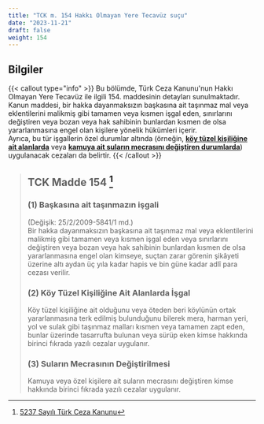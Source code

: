 ```yaml
---
title: "TCK m. 154 Hakkı Olmayan Yere Tecavüz suçu"
date: "2023-11-21"
draft: false
weight: 154
---
```


## Bilgiler

{{< callout type="info" >}}
Bu bölümde, Türk Ceza Kanunu'nun Hakkı Olmayan Yere Tecavüz ile ilgili 154. maddesinin detayları sunulmaktadır.  
Kanun maddesi, bir hakka dayanmaksızın başkasına ait taşınmaz mal veya eklentilerini malikmiş gibi tamamen veya kısmen işgal eden, sınırlarını değiştiren veya bozan veya hak sahibinin bunlardan kısmen de olsa yararlanmasına engel olan kişilere yönelik hükümleri içerir.  
Ayrıca, bu tür işgallerin özel durumlar altında (örneğin, [**köy tüzel kişiliğine ait alanlarda**](#2-köy-tüzel-kişiliğine-ait-alanlarda-işgal) veya [**kamuya ait suların mecrasını değiştiren durumlarda**](#3-suların-mecrasının-değiştirilmesi)) uygulanacak cezaları da belirtir.
{{< /callout >}}

> ## TCK Madde 154 [^1]
>
> [^1]: [5237 Sayılı Türk Ceza Kanunu](https://www.mevzuat.gov.tr/mevzuat?MevzuatNo=5237&MevzuatTur=1&MevzuatTertip=5)
>
> ### (1) Başkasına ait taşınmazın işgali
>
> (Değişik: 25/2/2009-5841/1 md.)  
> Bir hakka dayanmaksızın başkasına ait taşınmaz mal veya
> eklentilerini malikmiş gibi tamamen veya kısmen işgal eden veya
> sınırlarını değiştiren veya bozan veya hak sahibinin bunlardan kısmen
> de olsa yararlanmasına engel olan kimseye, suçtan zarar görenin
> şikâyeti üzerine altı aydan üç yıla kadar hapis ve bin güne kadar adlî
> para cezası verilir.
>
> ### (2) Köy Tüzel Kişiliğine Ait Alanlarda İşgal
>
> Köy tüzel kişiliğine ait olduğunu veya öteden beri köylünün ortak yararlanmasına terk
> edilmiş bulunduğunu bilerek mera, harman yeri, yol ve sulak gibi
> taşınmaz malları kısmen veya tamamen zapt eden, bunlar üzerinde
> tasarrufta bulunan veya sürüp eken kimse hakkında birinci fıkrada
> yazılı cezalar uygulanır.
>
> ### (3) Suların Mecrasının Değiştirilmesi
>
> Kamuya veya özel kişilere ait suların mecrasını değiştiren kimse hakkında birinci fıkrada yazılı
> cezalar uygulanır.
